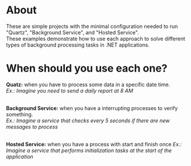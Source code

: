 # About
These are simple projects with the minimal configuration needed to run "Quartz", "Background Service", and "Hosted Service". <br />
These examples demonstrate how to use each approach to solve different types of background processing tasks in .NET applications.

# When should you use each one?
__Quatz:__ when you have to process some data in a specific date time. <br />
_Ex.: Imagine you need to send a daily report at 8 AM_
<br /><br />


__Background Service:__ when you have a interrupting processes to verify something. <br />
_Ex.: Imagine a service that checks every 5 seconds if there are new messages to process_
<br /><br />


__Hosted Service:__ when you have a process with start and finish once
_Ex.: Imagine a service that performs initialization tasks at the start of the application_
<br /><br />
